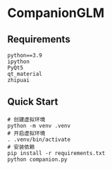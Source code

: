 # CompanionGLM

## Requirements

```
python==3.9
ipython
PyQt5
qt_material
zhipuai
```

## Quick Start
```
# 创建虚拟环境
python -m venv .venv
# 开启虚拟环境
. .venv/bin/activate
# 安装依赖
pip install -r requirements.txt
python companion.py
```